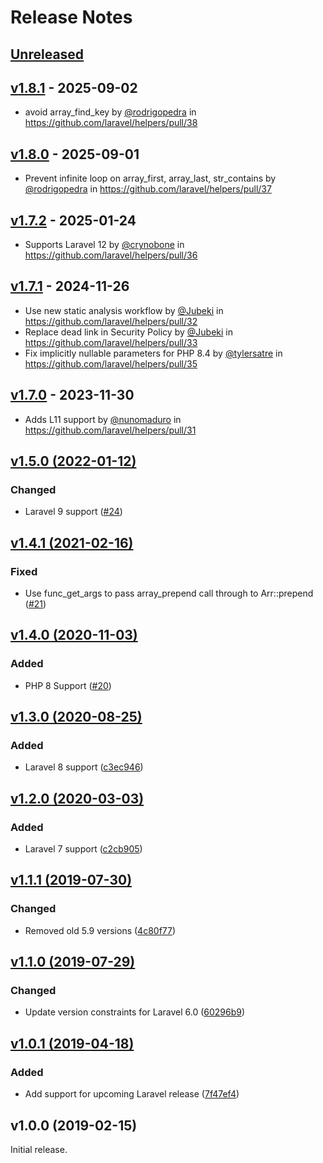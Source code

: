 # Release Notes

## [Unreleased](https://github.com/laravel/helpers/compare/v1.8.1...master)

## [v1.8.1](https://github.com/laravel/helpers/compare/v1.8.0...v1.8.1) - 2025-09-02

* avoid array_find_key by [@rodrigopedra](https://github.com/rodrigopedra) in https://github.com/laravel/helpers/pull/38

## [v1.8.0](https://github.com/laravel/helpers/compare/v1.7.2...v1.8.0) - 2025-09-01

* Prevent infinite loop on array_first, array_last, str_contains by [@rodrigopedra](https://github.com/rodrigopedra) in https://github.com/laravel/helpers/pull/37

## [v1.7.2](https://github.com/laravel/helpers/compare/v1.7.1...v1.7.2) - 2025-01-24

* Supports Laravel 12 by [@crynobone](https://github.com/crynobone) in https://github.com/laravel/helpers/pull/36

## [v1.7.1](https://github.com/laravel/helpers/compare/v1.7.0...v1.7.1) - 2024-11-26

* Use new static analysis workflow by [@Jubeki](https://github.com/Jubeki) in https://github.com/laravel/helpers/pull/32
* Replace dead link in Security Policy by [@Jubeki](https://github.com/Jubeki) in https://github.com/laravel/helpers/pull/33
* Fix implicitly nullable parameters for PHP 8.4 by [@tylersatre](https://github.com/tylersatre) in https://github.com/laravel/helpers/pull/35

## [v1.7.0](https://github.com/laravel/helpers/compare/v1.5.0...v1.7.0) - 2023-11-30

* Adds L11 support by [@nunomaduro](https://github.com/nunomaduro) in https://github.com/laravel/helpers/pull/31

## [v1.5.0 (2022-01-12)](https://github.com/laravel/helpers/compare/v1.4.1...v1.5.0)

### Changed

- Laravel 9 support ([#24](https://github.com/laravel/helpers/pull/24))

## [v1.4.1 (2021-02-16)](https://github.com/laravel/helpers/compare/v1.4.0...v1.4.1)

### Fixed

- Use func_get_args to pass array_prepend call through to Arr::prepend ([#21](https://github.com/laravel/helpers/pull/21))

## [v1.4.0 (2020-11-03)](https://github.com/laravel/helpers/compare/v1.3.0...v1.4.0)

### Added

- PHP 8 Support ([#20](https://github.com/laravel/helpers/pull/20))

## [v1.3.0 (2020-08-25)](https://github.com/laravel/helpers/compare/v1.2.0...v1.3.0)

### Added

- Laravel 8 support ([c3ec946](https://github.com/laravel/helpers/commit/c3ec9462c5ae033d81b95a35873b8d3a5970104e))

## [v1.2.0 (2020-03-03)](https://github.com/laravel/helpers/compare/v1.1.1...v1.2.0)

### Added

- Laravel 7 support ([c2cb905](https://github.com/laravel/helpers/commit/c2cb90540059def7d460ecf81f888339b62c574c))

## [v1.1.1 (2019-07-30)](https://github.com/laravel/helpers/compare/v1.1.0...v1.1.1)

### Changed

- Removed old 5.9 versions ([4c80f77](4c80f77392841110b9a6703ecfbae63710aa0081))

## [v1.1.0 (2019-07-29)](https://github.com/laravel/helpers/compare/v1.0.1...v1.1.0)

### Changed

- Update version constraints for Laravel 6.0 ([60296b9](https://github.com/laravel/helpers/commit/60296b92778c6d44c4f5c4007eca2c8a2e0f5281))

## [v1.0.1 (2019-04-18)](https://github.com/laravel/helpers/compare/v1.0.0...v1.0.1)

### Added

- Add support for upcoming Laravel release ([7f47ef4](https://github.com/laravel/helpers/commit/7f47ef43aaa76335d74e604fd2fc57a0e6f5a59f))

## v1.0.0 (2019-02-15)

Initial release.
